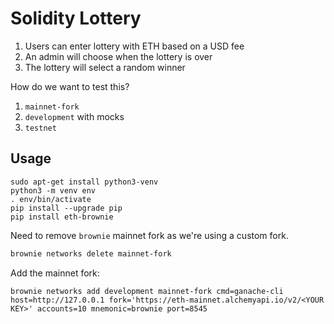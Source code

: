 # Solidity Lottery

1. Users can enter lottery with ETH based on a USD fee
2. An admin will choose when the lottery is over
3. The lottery will select a random winner

How do we want to test this?

1. `mainnet-fork`
2. `development` with mocks
3. `testnet`

## Usage

```
sudo apt-get install python3-venv
python3 -m venv env
. env/bin/activate
pip install --upgrade pip
pip install eth-brownie
```

Need to remove `brownie` mainnet fork as we're using a custom fork.

```bash
brownie networks delete mainnet-fork
```

Add the mainnet fork:

```
brownie networks add development mainnet-fork cmd=ganache-cli host=http://127.0.0.1 fork='https://eth-mainnet.alchemyapi.io/v2/<YOUR KEY>' accounts=10 mnemonic=brownie port=8545
```